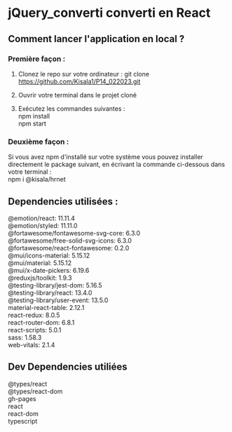 # jQuery_converti converti en React

## Comment lancer l'application en local ?

### Première façon :
1. Clonez le repo sur votre ordinateur :
   git clone https://github.com/Kisala1/P14_022023.git
   
3. Ouvrir votre terminal dans le projet cloné
4. Exécutez les commandes suivantes :  
     npm install  
     npm start
   
### Deuxième façon :
Si vous avez npm d'installé sur votre système vous pouvez installer directement le package suivant,
en écrivant la commande ci-dessous dans votre terminal :  
  npm i @kisala/hrnet

## Dependencies utilisées : 

@emotion/react: 11.11.4  
@emotion/styled: 11.11.0  
@fortawesome/fontawesome-svg-core: 6.3.0  
@fortawesome/free-solid-svg-icons: 6.3.0  
@fortawesome/react-fontawesome: 0.2.0  
@mui/icons-material: 5.15.12  
@mui/material: 5.15.12  
@mui/x-date-pickers: 6.19.6  
@reduxjs/toolkit: 1.9.3  
@testing-library/jest-dom: 5.16.5  
@testing-library/react: 13.4.0  
@testing-library/user-event: 13.5.0  
material-react-table: 2.12.1  
react-redux: 8.0.5  
react-router-dom: 6.8.1  
react-scripts: 5.0.1  
sass: 1.58.3  
web-vitals: 2.1.4  

## Dev Dependencies utiliées

@types/react  
@types/react-dom  
gh-pages  
react  
react-dom  
typescript  
